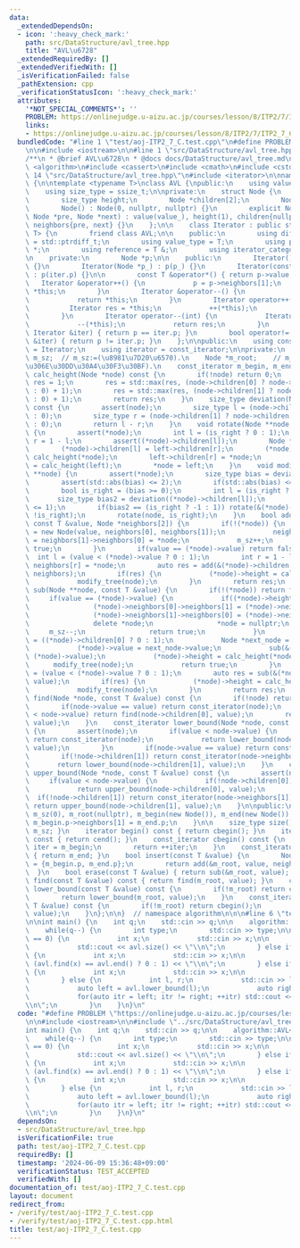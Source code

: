 ```yaml
---
data:
  _extendedDependsOn:
  - icon: ':heavy_check_mark:'
    path: src/DataStructure/avl_tree.hpp
    title: "AVL\u6728"
  _extendedRequiredBy: []
  _extendedVerifiedWith: []
  _isVerificationFailed: false
  _pathExtension: cpp
  _verificationStatusIcon: ':heavy_check_mark:'
  attributes:
    '*NOT_SPECIAL_COMMENTS*': ''
    PROBLEM: https://onlinejudge.u-aizu.ac.jp/courses/lesson/8/ITP2/7/ITP2_7_C
    links:
    - https://onlinejudge.u-aizu.ac.jp/courses/lesson/8/ITP2/7/ITP2_7_C
  bundledCode: "#line 1 \"test/aoj-ITP2_7_C.test.cpp\"\n#define PROBLEM \"https://onlinejudge.u-aizu.ac.jp/courses/lesson/8/ITP2/7/ITP2_7_C\"\
    \n\n#include <iostream>\n\n#line 1 \"src/DataStructure/avl_tree.hpp\"\n\n\n\n\
    /**\n * @brief AVL\u6728\n * @docs docs/DataStructure/avl_tree.md\n */\n\n#include\
    \ <algorithm>\n#include <cassert>\n#include <cmath>\n#include <cstddef>\n#line\
    \ 14 \"src/DataStructure/avl_tree.hpp\"\n#include <iterator>\n\nnamespace algorithm\
    \ {\n\ntemplate <typename T>\nclass AVL {\npublic:\n    using value_type = T;\n\
    \    using size_type = ssize_t;\n\nprivate:\n    struct Node {\n        T value;\n\
    \        size_type height;\n        Node *children[2];\n        Node *neighbors[2];\n\
    \        Node() : Node(0, nullptr, nullptr) {}\n        explicit Node(T value_,\
    \ Node *pre, Node *next) : value(value_), height(1), children{nullptr, nullptr},\
    \ neighbors{pre, next} {}\n    };\n\n    class Iterator : public std::iterator<std::bidirectional_iterator_tag,\
    \ T> {\n        friend class AVL;\n\n    public:\n        using difference_type\
    \ = std::ptrdiff_t;\n        using value_type = T;\n        using pointer = T\
    \ *;\n        using reference = T &;\n        using iterator_category = std::bidirectional_iterator_tag;\n\
    \n    private:\n        Node *p;\n\n    public:\n        Iterator() : p(nullptr)\
    \ {}\n        Iterator(Node *p_) : p(p_) {}\n        Iterator(const Iterator &iter)\
    \ : p(iter.p) {}\n\n        const T &operator*() { return p->value; };\n     \
    \   Iterator &operator++() {\n            p = p->neighbors[1];\n            return\
    \ *this;\n        }\n        Iterator &operator--() {\n            p = p->neighbors[0];\n\
    \            return *this;\n        }\n        Iterator operator++(int) {\n  \
    \          Iterator res = *this;\n            ++(*this);\n            return res;\n\
    \        }\n        Iterator operator--(int) {\n            Iterator res = *this;\n\
    \            --(*this);\n            return res;\n        }\n        bool operator==(const\
    \ Iterator &iter) { return p == iter.p; }\n        bool operator!=(const Iterator\
    \ &iter) { return p != iter.p; }\n    };\n\npublic:\n    using const_iterator\
    \ = Iterator;\n    using iterator = const_iterator;\n\nprivate:\n    size_type\
    \ m_sz;  // m_sz:=(\u8981\u7D20\u6570).\n    Node *m_root;    // m_root:=(\u6839\
    \u306E\u30DD\u30A4\u30F3\u30BF).\n    const_iterator m_begin, m_end;\n\n    size_type\
    \ calc_height(Node *node) const {\n        if(!node) return 0;\n        size_type\
    \ res = 1;\n        res = std::max(res, (node->children[0] ? node->children[0]->height\
    \ : 0) + 1);\n        res = std::max(res, (node->children[1] ? node->children[1]->height\
    \ : 0) + 1);\n        return res;\n    }\n    size_type deviation(Node *node)\
    \ const {\n        assert(node);\n        size_type l = (node->children[0] ? node->children[0]->height\
    \ : 0);\n        size_type r = (node->children[1] ? node->children[1]->height\
    \ : 0);\n        return l - r;\n    }\n    void rotate(Node **node, bool is_right)\
    \ {\n        assert(*node);\n        int l = (is_right ? 0 : 1);\n        int\
    \ r = 1 - l;\n        assert((*node)->children[l]);\n        Node *left = (*node)->children[l];\n\
    \        (*node)->children[l] = left->children[r];\n        (*node)->height =\
    \ calc_height(*node);\n        left->children[r] = *node;\n        left->height\
    \ = calc_height(left);\n        *node = left;\n    }\n    void modify_tree(Node\
    \ **node) {\n        assert(*node);\n        size_type bias = deviation(*node);\n\
    \        assert(std::abs(bias) <= 2);\n        if(std::abs(bias) <= 1) return;\n\
    \        bool is_right = (bias >= 0);\n        int l = (is_right ? 0 : 1);\n \
    \       size_type bias2 = deviation((*node)->children[l]);\n        assert(std::abs(bias2)\
    \ <= 1);\n        if(bias2 == (is_right ? -1 : 1)) rotate(&(*node)->children[l],\
    \ !is_right);\n        rotate(node, is_right);\n    }\n    bool add(Node **node,\
    \ const T &value, Node *neighbors[2]) {\n        if(!(*node)) {\n            *node\
    \ = new Node(value, neighbors[0], neighbors[1]);\n            neighbors[0]->neighbors[1]\
    \ = neighbors[1]->neighbors[0] = *node;\n            m_sz++;\n            return\
    \ true;\n        }\n        if(value == (*node)->value) return false;\n      \
    \  int l = (value < (*node)->value ? 0 : 1);\n        int r = 1 - l;\n       \
    \ neighbors[r] = *node;\n        auto res = add(&(*node)->children[l], value,\
    \ neighbors);\n        if(res) {\n            (*node)->height = calc_height(*node);\n\
    \            modify_tree(node);\n        }\n        return res;\n    }\n    bool\
    \ sub(Node **node, const T &value) {\n        if(!(*node)) return false;\n   \
    \     if(value == (*node)->value) {\n            if((*node)->height == 1) {\n\
    \                (*node)->neighbors[0]->neighbors[1] = (*node)->neighbors[1];\n\
    \                (*node)->neighbors[1]->neighbors[0] = (*node)->neighbors[0];\n\
    \                delete *node;\n                *node = nullptr;\n           \
    \     m_sz--;\n                return true;\n            }\n            int l\
    \ = ((*node)->children[0] ? 0 : 1);\n            Node *next_node = (*node)->neighbors[l];\n\
    \            (*node)->value = next_node->value;\n            sub(&(*node)->children[l],\
    \ (*node)->value);\n            (*node)->height = calc_height(*node);\n      \
    \      modify_tree(node);\n            return true;\n        }\n        int l\
    \ = (value < (*node)->value ? 0 : 1);\n        auto res = sub(&(*node)->children[l],\
    \ value);\n        if(res) {\n            (*node)->height = calc_height(*node);\n\
    \            modify_tree(node);\n        }\n        return res;\n    }\n    const_iterator\
    \ find(Node *node, const T &value) const {\n        if(!node) return cend();\n\
    \        if(node->value == value) return const_iterator(node);\n        if(value\
    \ < node->value) return find(node->children[0], value);\n        return find(node->children[1],\
    \ value);\n    }\n    const_iterator lower_bound(Node *node, const T &value) const\
    \ {\n        assert(node);\n        if(value < node->value) {\n            if(!node->children[0])\
    \ return const_iterator(node);\n            return lower_bound(node->children[0],\
    \ value);\n        }\n        if(node->value == value) return const_iterator(node);\n\
    \        if(!node->children[1]) return const_iterator(node->neighbors[1]);\n \
    \       return lower_bound(node->children[1], value);\n    }\n    const_iterator\
    \ upper_bound(Node *node, const T &value) const {\n        assert(node);\n   \
    \     if(value < node->value) {\n            if(!node->children[0]) return const_iterator(node);\n\
    \            return upper_bound(node->children[0], value);\n        }\n      \
    \  if(!node->children[1]) return const_iterator(node->neighbors[1]);\n       \
    \ return upper_bound(node->children[1], value);\n    }\n\npublic:\n    AVL() :\
    \ m_sz(0), m_root(nullptr), m_begin(new Node()), m_end(new Node()) {\n       \
    \ m_begin.p->neighbors[1] = m_end.p;\n    }\n\n    size_type size() const { return\
    \ m_sz; }\n    iterator begin() const { return cbegin(); }\n    iterator end()\
    \ const { return cend(); }\n    const_iterator cbegin() const {\n        const_iterator\
    \ iter = m_begin;\n        return ++iter;\n    }\n    const_iterator cend() const\
    \ { return m_end; }\n    bool insert(const T &value) {\n        Node *neighbors[2]\
    \ = {m_begin.p, m_end.p};\n        return add(&m_root, value, neighbors);\n  \
    \  }\n    bool erase(const T &value) { return sub(&m_root, value); }\n    const_iterator\
    \ find(const T &value) const { return find(m_root, value); }\n    const_iterator\
    \ lower_bound(const T &value) const {\n        if(!m_root) return cbegin();\n\
    \        return lower_bound(m_root, value);\n    }\n    const_iterator upper_bound(const\
    \ T &value) const {\n        if(!m_root) return cbegin();\n        return upper_bound(m_root,\
    \ value);\n    }\n};\n\n}  // namespace algorithm\n\n\n#line 6 \"test/aoj-ITP2_7_C.test.cpp\"\
    \n\nint main() {\n    int q;\n    std::cin >> q;\n\n    algorithm::AVL<int> avl;\n\
    \    while(q--) {\n        int type;\n        std::cin >> type;\n\n        if(type\
    \ == 0) {\n            int x;\n            std::cin >> x;\n\n            avl.insert(x);\n\
    \            std::cout << avl.size() << \"\\n\";\n        } else if(type == 1)\
    \ {\n            int x;\n            std::cin >> x;\n\n            std::cout <<\
    \ (avl.find(x) == avl.end() ? 0 : 1) << \"\\n\";\n        } else if(type == 2)\
    \ {\n            int x;\n            std::cin >> x;\n\n            avl.erase(x);\n\
    \        } else {\n            int l, r;\n            std::cin >> l >> r;\n\n\
    \            auto left = avl.lower_bound(l);\n            auto right = avl.upper_bound(r);\n\
    \            for(auto itr = left; itr != right; ++itr) std::cout << *itr << \"\
    \\n\";\n        }\n    }\n}\n"
  code: "#define PROBLEM \"https://onlinejudge.u-aizu.ac.jp/courses/lesson/8/ITP2/7/ITP2_7_C\"\
    \n\n#include <iostream>\n\n#include \"../src/DataStructure/avl_tree.hpp\"\n\n\
    int main() {\n    int q;\n    std::cin >> q;\n\n    algorithm::AVL<int> avl;\n\
    \    while(q--) {\n        int type;\n        std::cin >> type;\n\n        if(type\
    \ == 0) {\n            int x;\n            std::cin >> x;\n\n            avl.insert(x);\n\
    \            std::cout << avl.size() << \"\\n\";\n        } else if(type == 1)\
    \ {\n            int x;\n            std::cin >> x;\n\n            std::cout <<\
    \ (avl.find(x) == avl.end() ? 0 : 1) << \"\\n\";\n        } else if(type == 2)\
    \ {\n            int x;\n            std::cin >> x;\n\n            avl.erase(x);\n\
    \        } else {\n            int l, r;\n            std::cin >> l >> r;\n\n\
    \            auto left = avl.lower_bound(l);\n            auto right = avl.upper_bound(r);\n\
    \            for(auto itr = left; itr != right; ++itr) std::cout << *itr << \"\
    \\n\";\n        }\n    }\n}\n"
  dependsOn:
  - src/DataStructure/avl_tree.hpp
  isVerificationFile: true
  path: test/aoj-ITP2_7_C.test.cpp
  requiredBy: []
  timestamp: '2024-06-09 15:36:48+09:00'
  verificationStatus: TEST_ACCEPTED
  verifiedWith: []
documentation_of: test/aoj-ITP2_7_C.test.cpp
layout: document
redirect_from:
- /verify/test/aoj-ITP2_7_C.test.cpp
- /verify/test/aoj-ITP2_7_C.test.cpp.html
title: test/aoj-ITP2_7_C.test.cpp
---
```

